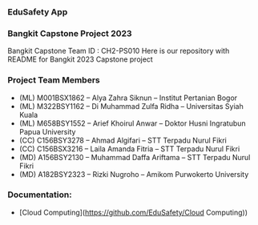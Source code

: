 ### EduSafety App 
### Bangkit Capstone Project 2023
Bangkit Capstone Team ID : CH2-PS010
Here is our repository with README for Bangkit 2023 Capstone project

### Project Team Members
- (ML)   M001BSX1862 – Alya Zahra Siknun – Institut Pertanian Bogor 
- (ML)   M322BSY1162 – Di Muhammad Zulfa Ridha – Universitas Syiah Kuala
- (ML) M658BSY1552 – Arief Khoirul Anwar – Doktor Husni Ingratubun Papua University
- (CC)  C156BSY3278 – Ahmad Algifari  – STT Terpadu Nurul Fikri 
- (CC)  C156BSX3216 – Laila Amanda Fitria – STT Terpadu Nurul Fikri 
- (MD) A156BSY2130 – Muhammad Daffa Ariftama – STT Terpadu Nurul Fikri 
- (MD)  A182BSY2323 – Rizki Nugroho – Amikom Purwokerto University

### Documentation:
- [Cloud Computing](https://github.com/EduSafety/Cloud Computing))

